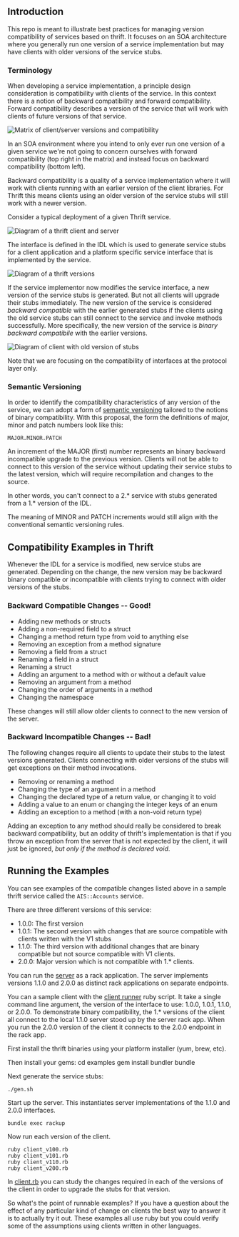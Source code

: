 ## Introduction

This repo is meant to illustrate best practices for managing version
compatibility of services based on thrift.  It focuses on an SOA
architecture where you generally run one version of a service
implementation but may have clients with older versions of the service
stubs.

### Terminology

When developing a service implementation, a principle design
consideration is compatibility with clients of the service.  In this
context there is a notion of backward compatibility and forward
compatibility.  Forward compatibility describes a version of the
service that will work with clients of future versions of that
service.

![Matrix of client/server versions and compatibility](images/matrix.png)

In an SOA environment where you intend to only ever run one version of
a given service we're not going to concern ourselves with forward
compatibility (top right in the matrix) and instead focus on backward
compatibility (bottom left).

Backward compatibility is a quality of a service implementation where
it will work with clients running with an earlier version of the
client libraries.  For Thrift this means clients using an older
version of the service stubs will still work with a newer version.

Consider a typical deployment of a given Thrift service.

![Diagram of a thrift client and server](images/client-server.png)

The interface is defined in the IDL which is used to generate service
stubs for a client application and a platform specific service
interface that is implemented by the service.

![Diagram of a thrift versions](images/client-server-versions.png)

If the service implementor now modifies the service interface, a new
version of the service stubs is generated.  But not all clients will
upgrade their stubs immediately.  The new version of the service is
considered *backward compatible* with the earlier generated stubs if
the clients using the old service stubs can still connect to the
service and invoke methods successfully.  More specifically, the new
version of the service is _binary backward compatibile_ with the
earlier versions.

![Diagram of client with old version of stubs](images/client-server-different-versions.png)

Note that we are focusing on the compatibility of interfaces at the
protocol layer only.

### Semantic Versioning

In order to identify the compatibility characteristics of any version
of the service, we can adopt a form of [semantic
versioning](http://semver.org/) tailored to the notions of binary
compatibility.  With this proposal, the form the definitions of major,
minor and patch numbers look like this:

    MAJOR.MINOR.PATCH

An increment of the MAJOR (first) number represents an binary backward
incompatible upgrade to the previous version.  Clients will not be
able to connect to this version of the service without updating their
service stubs to the latest version, which will require recompilation
and changes to the source.

In other words, you can't connect to a 2.* service with stubs generated
from a 1.* version of the IDL.

The meaning of MINOR and PATCH increments would still align with the
conventional semantic versioning rules.

## Compatibility Examples in Thrift

Whenever the IDL for a service is modified, new service stubs are
generated.  Depending on the change, the new version may be backward
binary compatible or incompatible with clients trying to connect with
older versions of the stubs.

### Backward Compatible Changes -- Good!

* Adding new methods or structs
* Adding a non-required field to a struct
* Changing a method return type from void to anything else
* Removing an exception from a method signature
* Removing a field from a struct
* Renaming a field in a struct
* Renaming a struct
* Adding an argument to a method with or without a default value
* Removing an argument from a method
* Changing the order of arguments in a method
* Changing the namespace

These changes will still allow older clients to connect to the new
version of the server.

### Backward Incompatible Changes -- Bad!

The following changes require all clients to update their stubs to the
latest versions generated.  Clients connecting with older versions of
the stubs will get exceptions on their method invocations.

* Removing or renaming a method
* Changing the type of an argument in a method
* Changing the declared type of a return value, or changing it to void
* Adding a value to an enum or changing the integer keys of an enum
* Adding an exception to a method (with a non-void return type)

Adding an exception to any method should really be considered to break
backward compatibility, but an oddity of thrift's implementation is
that if you throw an exception from the server that is not expected by
the client, it will just be ignored, _but only if the method is
declared void_.

## Running the Examples

You can see examples of the compatible changes listed above in a
sample thrift service called the `AIS::Accounts` service.

There are three different versions of this service:

* 1.0.0: The first version
* 1.0.1: The second version with changes that are source compatible with clients written with the V1 stubs
* 1.1.0: The third version with additional changes that are binary compatible but not source compatible with V1 clients.
* 2.0.0: Major version which is not compatible with 1.* clients.

You can run the [server](examples/server.rb) as a rack application.
The server implements versions 1.1.0 and 2.0.0 as distinct rack
applications on separate endpoints.

You can a sample client with the [client runner](examples/client.rb)
ruby script.  It take a single command line argument, the version of
the interface to use: 1.0.0, 1.0.1, 1.1.0, or 2.0.0.  To demonstrate
binary compatibility, the 1.* versions of the client all connect to
the local 1.1.0 server stood up by the server rack app.  When you run
the 2.0.0 version of the client it connects to the 2.0.0 endpoint in
the rack app.

First install the thrift binaries using your platform installer (yum, brew, etc).

Then install your gems:
    cd examples
    gem install bundler
    bundle

Next generate the service stubs:

    ./gen.sh

Start up the server.  This instantiates server implementations of the
1.1.0 and 2.0.0 interfaces.

    bundle exec rackup

Now run each version of the client.

    ruby client_v100.rb
    ruby client_v101.rb
    ruby client_v110.rb
    ruby client_v200.rb

In [client.rb](examples/client.rb) you can study the changes required
in each of the versions of the client in order to upgrade the stubs
for that version.

So what's the point of runnable examples?  If you have a question
about the effect of any particular kind of change on clients the best
way to answer it is to actually try it out.  These examples all use
ruby but you could verify some of the assumptions using clients
written in other languages.
